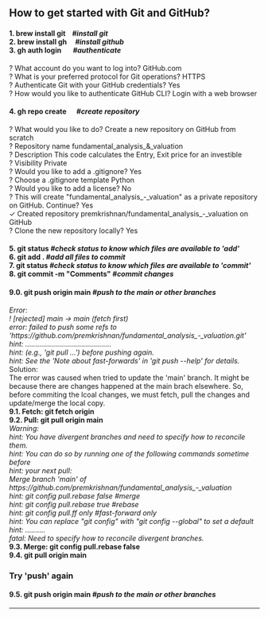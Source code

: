 <html>

<head>
</head>

<body>

<div>
<h2>How to get started with Git and GitHub?</h2>
<h4>
  1. brew install git    <i>#install git</i><br />
  2. brew install gh     <i>#install github</i><br />
  3. gh auth login       <i>#authenticate</i>
</h4>

<p>
  ? What account do you want to log into? GitHub.com<br />
  ? What is your preferred protocol for Git operations? HTTPS<br />
  ? Authenticate Git with your GitHub credentials? Yes<br />
  ? How would you like to authenticate GitHub CLI? Login with a web browser<br />
</p>

<h4>4. gh repo create      <i>#create repository</i></h4>
<p>
	? What would you like to do? Create a new repository on GitHub from scratch<br />
	? Repository name fundamental_analysis_&_valuation<br />
	? Description This code calculates the Entry, Exit price for an investible<br />
	? Visibility Private<br />
	? Would you like to add a .gitignore? Yes<br />
	? Choose a .gitignore template Python<br />
	? Would you like to add a license? No<br />
	? This will create "fundamental_analysis_-_valuation" as a private repository on GitHub. Continue? Yes<br />
	✓ Created repository premkrishnan/fundamental_analysis_-_valuation on GitHub<br />
	? Clone the new repository locally? Yes<br />
</p>

<h4>
5. git status			<i>#check status to know which files are available to 'add'</i><br />
6. git add .			<i>#add all files to commit</i><br />
7. git status			<i>#check status to know which files are available to 'commit'</i><br />
8. git commit -m "Comments"	<i>#commit changes</i><br />
</h4>
<h4>
9.0. git push origin main	<i>#push to the main or other branches</i>
</h4>
<p><i>
Error:<br />
	! [rejected]        main -> main (fetch first)<br />
	error: failed to push some refs to 'https://github.com/premkrishnan/fundamental_analysis_-_valuation.git'<br />
	hint: ...........................................<br />
	hint: (e.g., 'git pull ...') before pushing again.<br />
	hint: See the 'Note about fast-forwards' in 'git push --help' for details.<br /></i>
Solution:<br />
	The error was caused when tried to update the 'main' branch. It might be because there are changes happened at the main brach elsewhere. So, before commiting the lcoal changes, we must fetch, pull the changes and update/merge the local copy. <br />
	<b>9.1. Fetch:	git fetch origin</b><br />
	<b>9.2. Pull:	git pull origin main</b><br />
	<i>Warning:<br />
		hint: You have divergent branches and need to specify how to reconcile them.<br />
		hint: You can do so by running one of the following commands sometime before<br />
		hint: your next pull:<br />
		Merge branch 'main' of https://github.com/premkrishnan/fundamental_analysis_-_valuation<br />
		hint:   git config pull.rebase false  <i>#merge</i><br />
		hint:   git config pull.rebase true   <i>#rebase</i><br />
		hint:   git config pull.ff only       <i>#fast-forward only</i><br />
		hint: You can replace "git config" with "git config --global" to set a default<br />
		hint: ..........<br />
		fatal: Need to specify how to reconcile divergent branches.<br /></i>
	<b>9.3. Merge:	git config pull.rebase false</b><br />
			<b>9.4. git pull origin main</b><br />
</p>

<h3>Try 'push' again</h3>
<h4>
9.5. git push origin main	<i>#push to the main or other branches</i>
</h4>
<hr />
</div>

</body>

</html>

